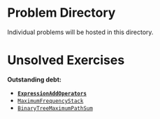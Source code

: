 # Problem Directory

Individual problems will be hosted in this directory.

# Unsolved Exercises

**Outstanding debt:**
* [**`ExpressionAddOperators`**](./ExpressionAddOperators/)
* [`MaximumFrequencyStack`](./MaximumFrequencyStack/)
* [`BinaryTreeMaximumPathSum`](./BinaryTreeMaximumPathSum/)
